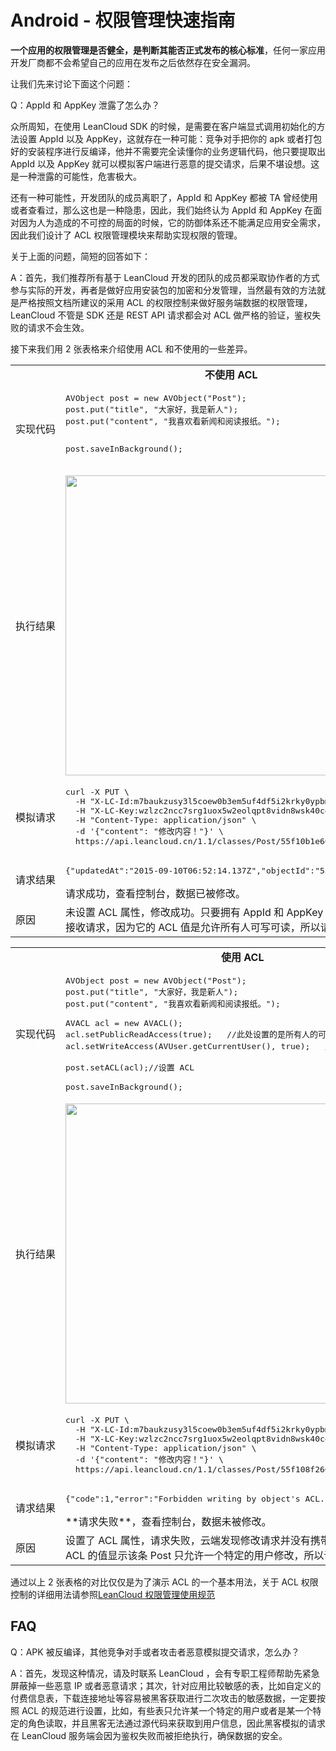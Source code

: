 


# Android - 权限管理快速指南

**一个应用的权限管理是否健全，是判断其能否正式发布的核心标准**，任何一家应用开发厂商都不会希望自己的应用在发布之后依然存在安全漏洞。

让我们先来讨论下面这个问题：

Q：AppId 和 AppKey 泄露了怎么办？

众所周知，在使用 LeanCloud SDK 的时候，是需要在客户端显式调用初始化的方法设置 AppId 以及 AppKey，这就存在一种可能：竞争对手把你的 apk 或者打包好的安装程序进行反编译，他并不需要完全读懂你的业务逻辑代码，他只要提取出 AppId 以及 AppKey 就可以模拟客户端进行恶意的提交请求，后果不堪设想。这是一种泄露的可能性，危害极大。

还有一种可能性，开发团队的成员离职了，AppId 和 AppKey 都被 TA 曾经使用或者查看过，那么这也是一种隐患，因此，我们始终认为 AppId 和 AppKey 在面对因为人为造成的不可控的局面的时候，它的防御体系还不能满足应用安全需求，因此我们设计了 ACL 权限管理模块来帮助实现权限的管理。

关于上面的问题，简短的回答如下：

A：首先，我们推荐所有基于 LeanCloud 开发的团队的成员都采取协作者的方式参与实际的开发，再者是做好应用安装包的加密和分发管理，当然最有效的方法就是严格按照文档所建议的采用 ACL 的权限控制来做好服务端数据的权限管理，LeanCloud 不管是 SDK 还是 REST API 请求都会对 ACL 做严格的验证，鉴权失败的请求不会生效。

接下来我们用 2 张表格来介绍使用 ACL 和不使用的一些差异。

<table>
  <tr><td colspan="2" align="center"><strong>不使用 ACL</strong></td></tr>
  <tr>
    <td>实现代码</td>
    <td valign ="top">
<pre lang="java">
AVObject post = new AVObject("Post");
post.put("title", "大家好，我是新人");
post.put("content", "我喜欢看新闻和阅读报纸。");

post.saveInBackground();
</pre>
</td> 
  </tr>
  <tr>
    <td nowrap="">执行结果</td>
    <td><a href="http://ac-lhzo7z96.clouddn.com/1441871966815" target="_blank"> <img src='http://ac-lhzo7z96.clouddn.com/1441871966815' width="480"/></a></td> 
  </tr>
  <tr>
    <td>模拟请求</td>
    <td align="left"><pre>curl -X PUT \
  -H "X-LC-Id:m7baukzusy3l5coew0b3em5uf4df5i2krky0ypbmee358yon" \
  -H "X-LC-Key:wzlzc2ncc7srg1uox5w2eolqpt8vidn8wsk40ce1676ieqxz" \ 
  -H "Content-Type: application/json" \
  -d '{"content": "修改内容！"}' \
  https://api.leancloud.cn/1.1/classes/Post/55f10b1e60b227b7b0319d71</pre></td>    
  </tr>
  <tr>
    <td>请求结果</td>
    <td><pre>{"updatedAt":"2015-09-10T06:52:14.137Z","objectId":"55f10b1e60b227b7b0319d71"}</pre></p>请求成功，查看控制台，数据已被修改。
    </td> 
  </tr>
  <tr>
    <td>原因</td>
    <td>未设置 ACL 属性，修改成功。只要拥有 AppId 和 AppKey 就可以提交请求，而云端会接收请求，因为它的 ACL 值是允许所有人可写可读，所以请求被云端接收。</td> 
  </tr></tbody>
</table>


<table>
  <tr><td colspan="2" align="center"><strong>使用 ACL</strong></td></tr>
  <tr>
    <td>实现代码</td>
    <td valign ="top">

<pre lang="java">
AVObject post = new AVObject("Post");
post.put("title", "大家好，我是新人");
post.put("content", "我喜欢看新闻和阅读报纸。");

AVACL acl = new AVACL();
acl.setPublicReadAccess(true);   //此处设置的是所有人的可读权限
acl.setWriteAccess(AVUser.getCurrentUser(), true);   //而这里设置了 Post 创建者的写权限

post.setACL(acl);//设置 ACL

post.saveInBackground();
</pre>

</td>
  </tr>
  <tr>
    <td nowrap="">执行结果</td>
    <td><a href="http://ac-lhzo7z96.clouddn.com/1441871966815" target="_blank"> <img src='http://ac-lhzo7z96.clouddn.com/1441871966815' width="480"/></a></td> 
  </tr>
  <tr>
    <td>模拟请求</td>
    <td align="left"><pre>curl -X PUT \
  -H "X-LC-Id:m7baukzusy3l5coew0b3em5uf4df5i2krky0ypbmee358yon" \
  -H "X-LC-Key:wzlzc2ncc7srg1uox5w2eolqpt8vidn8wsk40ce1676ieqxz" \ 
  -H "Content-Type: application/json" \
  -d '{"content": "修改内容！"}' \
  https://api.leancloud.cn/1.1/classes/Post/55f108f260b23c9d702330aa</pre></td>  
  </tr>  
  <tr>
    <td>请求结果</td>
    <td><pre>{"code":1,"error":"Forbidden writing by object's ACL."}</pre></p>**请求失败**，查看控制台，数据未被修改。
    </td>
  </tr>
  <tr>
    <td>原因</td>
    <td>设置了 ACL 属性，请求失败，云端发现修改请求并没有携带用户的 SessionToken，而 ACL 的值显示该条 Post 只允许一个特定的用户修改，所以请求被云端拒绝。</td>
  </tr>
</table>


通过以上 2 张表格的对比仅仅是为了演示 ACL 的一个基本用法，关于 ACL 权限控制的详细用法请参照[LeanCloud 权限管理使用规范](/acl_guide-android.html)


## FAQ

Q：APK 被反编译，其他竞争对手或者攻击者恶意模拟提交请求，怎么办？

A：首先，发现这种情况，请及时联系 LeanCloud ，会有专职工程师帮助先紧急屏蔽掉一些恶意 IP 或者恶意请求；其次，针对应用比较敏感的表，比如自定义的付费信息表，下载连接地址等容易被黑客获取进行二次攻击的敏感数据，一定要按照 ACL 的规范进行设置，比如，有些表只允许某一个特定的用户或者是某一个特定的角色读取，并且黑客无法通过源代码来获取到用户信息，因此黑客模拟的请求在 LeanCloud 服务端会因为鉴权失败而被拒绝执行，确保数据的安全。



